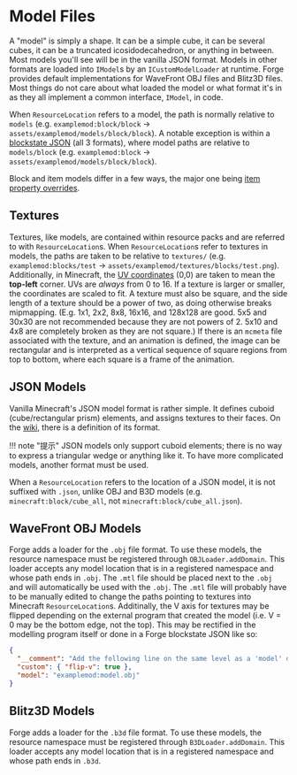 Model Files
===========

A "model" is simply a shape. It can be a simple cube, it can be several cubes, it can be a truncated icosidodecahedron, or anything in between. Most models you'll see will be in the vanilla JSON format. Models in other formats are loaded into `IModel`s by an `ICustomModelLoader` at runtime. Forge provides default implementations for WaveFront OBJ files and Blitz3D files. Most things do not care about what loaded the model or what format it's in as they all implement a common interface, `IModel`, in code.

When `ResourceLocation` refers to a model, the path is normally relative to `models` (e.g. `examplemod:block/block` → `assets/examplemod/models/block/block`). A notable exception is within a [blockstate JSON][] (all 3 formats), where model paths are relative to `models/block` (e.g. `examplemod:block` → `assets/examplemod/models/block/block`).

Block and item models differ in a few ways, the major one being [item property overrides][overrides].

Textures
--------

Textures, like models, are contained within resource packs and are referred to with `ResourceLocation`s. When `ResourceLocation`s refer to textures in models, the paths are taken to be relative to `textures/` (e.g. `examplemod:blocks/test` → `assets/examplemod/textures/blocks/test.png`). Additionally, in Minecraft, the [UV coordinates][UV] (0,0) are taken to mean the **top-left** corner. UVs are *always* from 0 to 16. If a texture is larger or smaller, the coordinates are scaled to fit. A texture must also be square, and the side length of a texture should be a power of two, as doing otherwise breaks mipmapping. (E.g. 1x1, 2x2, 8x8, 16x16, and 128x128 are good. 5x5 and 30x30 are not recommended because they are not powers of 2. 5x10 and 4x8 are completely broken as they are not square.) If there is an `mcmeta` file associated with the texture, and an animation is defined, the image can be rectangular and is interpreted as a vertical sequence of square regions from top to bottom, where each square is a frame of the animation.

JSON Models
-----------

Vanilla Minecraft's JSON model format is rather simple. It defines cuboid (cube/rectangular prism) elements, and assigns textures to their faces. On the [wiki][JSON model format], there is a definition of its format.

!!! note "提示"
    JSON models only support cuboid elements; there is no way to express a triangular wedge or anything like it. To have more complicated models, another format must be used.

When a `ResourceLocation` refers to the location of a JSON model, it is not suffixed with `.json`, unlike OBJ and B3D models (e.g. `minecraft:block/cube_all`, not `minecraft:block/cube_all.json`).

WaveFront OBJ Models
--------------------

Forge adds a loader for the `.obj` file format. To use these models, the resource namespace must be registered through `OBJLoader.addDomain`. This loader accepts any model location that is in a registered namespace and whose path ends in `.obj`. The `.mtl` file should be placed next to the `.obj` and will automatically be used with the `.obj`. The `.mtl` file will probably have to be manually edited to change the paths pointing to textures into Minecraft `ResourceLocation`s. Additinally, the V axis for textures may be flipped depending on the external program that created the model (i.e. V = 0 may be the bottom edge, not the top). This may be rectified in the modelling program itself or done in a Forge blockstate JSON like so:

```json
{
  "__comment": "Add the following line on the same level as a 'model' declaration.",
  "custom": { "flip-v": true },
  "model": "examplemod:model.obj"
}
```

Blitz3D Models
--------------

Forge adds a loader for the `.b3d` file format. To use these models, the resource namespace must be registered through `B3DLoader.addDomain`. This loader accepts any model location that is in a registered namespace and whose path ends in `.b3d`.

[JSON model format]: https://minecraft.gamepedia.com/Model#Block_models
[overrides]: overrides.md
[blockstate JSON]: blockstates/introduction.md
[UV]: https://en.wikipedia.org/wiki/UV_mapping
